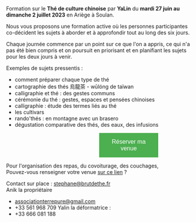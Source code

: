 <style>
    button {
        background-color: #4CAF50; /* Green */
        border: none;
        color: white;
        padding: 15px 32px;
        text-align: center;
        text-decoration: none;
        display: inline-block;
        font-size: 16px;
        margin: 0 50%;
        width: 10em;
        cursor: pointer;
    }
</style>

Formation sur le **Thé de culture chinoise** par **YaLin** du **mardi 27 juin au dimanche 2 juillet 2023** en Ariège à Soulan.

Nous vous proposons une formation active où les personnes participantes co-décident les sujets à aborder et à approfondir tout au long des six jours.

Chaque journée commence par un point sur ce que l'on a appris, ce qui n'a pas été bien compris et on poursuit en priorisant et en planifiant les sujets pour les deux jours à venir.

Exemples de sujets pressentis :
- comment préparer chaque type de thé
- cartographie des thés 烏龍茶 - wūlóng de taïwan
- calligraphie et thé : des gestes communs
- cérémonie du thé : gestes, espaces et pensées chinoises
- calligraphie : étude des termes liés au thé
- les cultivars 
- rando'thés : en montagne avec un brasero
- dégustation comparative des thés, des eaux, des infusions

<a href="https://boutique.xn--brutdeth-i1a.fr/?categorie=formations" target="_blank" >
    <button>Réserver ma venue</button>
</a>

Pour l'organisation des repas, du covoiturage, des couchages,  
Pouvez-vous renseigner votre venue [sur ce lien](https://docs.google.com/spreadsheets/d/1LZw-EeDIfyduq9F89t3I6aEtSF1WBa7wQvalhuqomig/edit) ?

Contact sur place : stephane@brutdethe.fr  
Anik la propriétaire
  - associationterrepure@gmail.com
  - +33 561 968 709
Yalin la déformatrice :
  - +33 666 081 188
